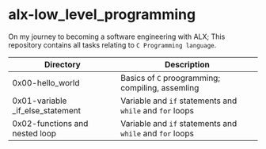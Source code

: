 # alx-low_level_programming
On my journey to becoming a software engineering with ALX;
This repository contains all tasks relating to `C Programming language`.

| Directory                             |  Description                                     |
| ----------                            | ----------------                                 |
| 0x00-hello_world                      | Basics of `C` proogramming; compiling, assemling |
| 0x01-variable _if_else_statement      | Variable and  `if` statements and `while` and `for` loops |
| 0x02-functions and nested loop      | Variable and  `if` statements and `while` and `for` loops |


